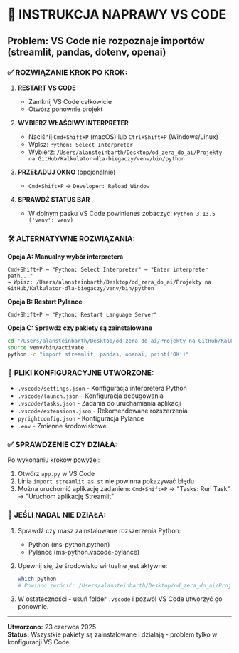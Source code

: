 # 🔧 INSTRUKCJA NAPRAWY VS CODE

## Problem: VS Code nie rozpoznaje importów (streamlit, pandas, dotenv, openai)

### ✅ **ROZWIĄZANIE KROK PO KROK:**

1. **RESTART VS CODE**
   - Zamknij VS Code całkowicie
   - Otwórz ponownie projekt

2. **WYBIERZ WŁAŚCIWY INTERPRETER**
   - Naciśnij `Cmd+Shift+P` (macOS) lub `Ctrl+Shift+P` (Windows/Linux)
   - Wpisz: `Python: Select Interpreter`
   - Wybierz: `/Users/alansteinbarth/Desktop/od_zera_do_ai/Projekty na GitHub/Kalkulator-dla-biegaczy/venv/bin/python`

3. **PRZEŁADUJ OKNO** (opcjonalnie)
   - `Cmd+Shift+P` → `Developer: Reload Window`

4. **SPRAWDŹ STATUS BAR**
   - W dolnym pasku VS Code powinieneś zobaczyć: `Python 3.13.5 ('venv': venv)`

### 🛠️ **ALTERNATYWNE ROZWIĄZANIA:**

**Opcja A: Manualny wybór interpretera**
```
Cmd+Shift+P → "Python: Select Interpreter" → "Enter interpreter path..." 
→ Wpisz: /Users/alansteinbarth/Desktop/od_zera_do_ai/Projekty na GitHub/Kalkulator-dla-biegaczy/venv/bin/python
```

**Opcja B: Restart Pylance**
```
Cmd+Shift+P → "Python: Restart Language Server"
```

**Opcja C: Sprawdź czy pakiety są zainstalowane**
```bash
cd "/Users/alansteinbarth/Desktop/od_zera_do_ai/Projekty na GitHub/Kalkulator-dla-biegaczy"
source venv/bin/activate
python -c "import streamlit, pandas, openai; print('OK')"
```

### 📁 **PLIKI KONFIGURACYJNE UTWORZONE:**

- `.vscode/settings.json` - Konfiguracja interpretera Python
- `.vscode/launch.json` - Konfiguracja debugowania
- `.vscode/tasks.json` - Zadania do uruchamiania aplikacji
- `.vscode/extensions.json` - Rekomendowane rozszerzenia
- `pyrightconfig.json` - Konfiguracja Pylance
- `.env` - Zmienne środowiskowe

### ✅ **SPRAWDZENIE CZY DZIAŁA:**

Po wykonaniu kroków powyżej:
1. Otwórz `app.py` w VS Code
2. Linia `import streamlit as st` nie powinna pokazywać błędu
3. Można uruchomić aplikację zadaniem: `Cmd+Shift+P` → "Tasks: Run Task" → "Uruchom aplikację Streamlit"

### 🚨 **JEŚLI NADAL NIE DZIAŁA:**

1. Sprawdź czy masz zainstalowane rozszerzenia Python:
   - Python (ms-python.python)
   - Pylance (ms-python.vscode-pylance)

2. Upewnij się, że środowisko wirtualne jest aktywne:
   ```bash
   which python
   # Powinno zwrócić: /Users/alansteinbarth/Desktop/od_zera_do_ai/Projekty na GitHub/Kalkulator-dla-biegaczy/venv/bin/python
   ```

3. W ostateczności - usuń folder `.vscode` i pozwól VS Code utworzyć go ponownie.

---
**Utworzono:** 23 czerwca 2025  
**Status:** Wszystkie pakiety są zainstalowane i działają - problem tylko w konfiguracji VS Code

